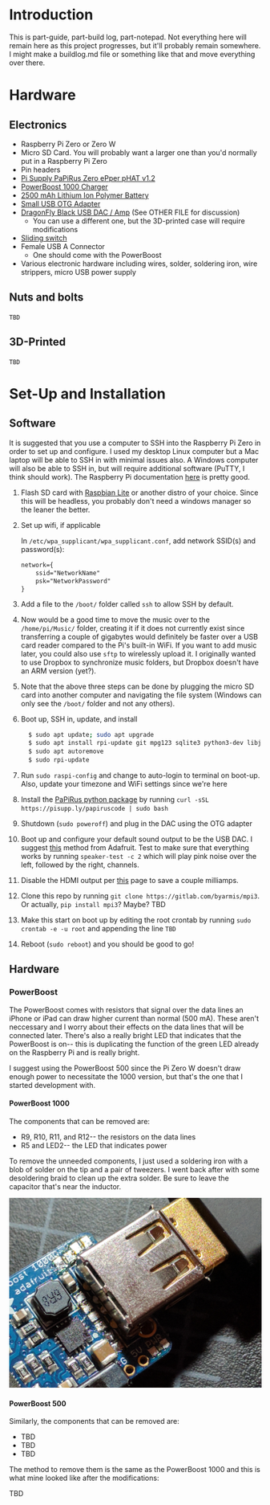 # Introduction

This is part-guide, part-build log, part-notepad.
Not everything here will remain here as this project progresses, but it'll probably remain somewhere.
I might make a buildlog.md file or something like that and move everything over there.

# Hardware
## Electronics

* Raspberry Pi Zero or Zero W
* Micro SD Card.
You will probably want a larger one than you'd normally put in a Raspberry Pi Zero
* Pin headers
* [Pi Supply PaPiRus Zero ePper pHAT v1.2](https://www.adafruit.com/product/3335)
* [PowerBoost 1000 Charger](https://www.adafruit.com/product/2465)
* [2500 mAh Lithium Ion Polymer Battery](https://www.adafruit.com/product/328) 
* [Small USB OTG Adapter](https://www.adafruit.com/product/2910)
* [DragonFly Black USB DAC / Amp](https://www.amazon.com/AudioQuest-DragonFly-Black-Headphone-Amplifier/dp/B01DP5JHHI/ref=sr_1_3/134-4811355-5992615?ie=UTF8&qid=1503088617&sr=8-3&keywords=dragonfly+black) (See OTHER FILE for discussion)
  * You can use a different one, but the 3D-printed case will require modifications
* [Sliding switch](https://www.adafruit.com/product/805)
* Female USB A Connector
  * One should come with the PowerBoost
* Various electronic hardware including wires, solder, soldering iron, wire strippers, micro USB power supply

## Nuts and bolts

`TBD`

## 3D-Printed

`TBD`

# Set-Up and Installation

## Software

It is suggested that you use a computer to SSH into the Raspberry Pi Zero in order to set up and configure.
I used my desktop Linux computer but a Mac laptop will be able to SSH in with minimal issues also.
A Windows computer will also be able to SSH in, but will require additional software (PuTTY, I think should work).
The Raspberry Pi documentation [here](https://www.raspberrypi.org/documentation/remote-access/ssh/) is pretty good.

1. Flash SD card with [Raspbian Lite](https://www.raspberrypi.org/downloads/raspbian/) or another distro of your choice.
Since this will be headless, you probably don't need a windows manager so the leaner the better.
2. Set up wifi, if applicable
    
    In `/etc/wpa_supplicant/wpa_supplicant.conf`, add network SSID(s) and password(s):
    
    ```
    network={
        ssid="NetworkName"
        psk="NetworkPassword"
    }
    ```
    
3. Add a file to the `/boot/` folder called `ssh` to allow SSH by default.
4. Now would be a good time to move the music over to the `/home/pi/Music/` folder, creating it if it does not currently exist since transferring a couple of gigabytes would definitely be faster over a USB card reader compared to the Pi's built-in WiFi.
If you want to add music later, you could also use `sftp` to wirelessly upload it.
I originally wanted to use Dropbox to synchronize music folders, but Dropbox doesn't have an ARM version (yet?).
5. Note that the above three steps can be done by plugging the micro SD card into another computer and navigating the file system (Windows can only see the `/boot/` folder and not any others).
6. Boot up, SSH in, update, and install
    ```bash
      $ sudo apt update; sudo apt upgrade
      $ sudo apt install rpi-update git mpg123 sqlite3 python3-dev libjpeg8-dev
      $ sudo apt autoremove
      $ sudo rpi-update
    ```
7. Run `sudo raspi-config` and change to auto-login to terminal on boot-up.
Also, update your timezone and WiFi settings since we're here
8. Install the [PaPiRus python package](https://github.com/PiSupply/PaPiRus) by running `curl -sSL https://pisupp.ly/papiruscode | sudo bash`
9. Shutdown (`sudo poweroff`) and plug in the DAC using the OTG adapter
10. Boot up and configure your default sound output to be the USB DAC.
I suggest [this](https://learn.adafruit.com/usb-audio-cards-with-a-raspberry-pi?view=all#raspbian-stretch-updating-alsa-options-7-1) method from Adafruit.
Test to make sure that everything works by running `speaker-test -c 2` which will play pink noise over the left, followed by the right, channels.
11. Disable the HDMI output per [this](https://www.jeffgeerling.com/blogs/jeff-geerling/raspberry-pi-zero-conserve-energy) page to save a couple milliamps.
12. Clone this repo by running `git clone https://gitlab.com/byarmis/mpi3`.  Or actually, `pip install mpi3`?  Maybe?  TBD
13. Make this start on boot up by editing the root crontab by running `sudo crontab -e -u root` and appending the line `TBD`
14. Reboot (`sudo reboot`) and you should be good to go!

## Hardware

### PowerBoost 

The PowerBoost comes with resistors that signal over the data lines an iPhone or iPad can draw higher current than normal (500 mA).
These aren't neccessary and I worry about their effects on the data lines that will be connected later.
There's also a really bright LED that indicates that the PowerBoost is on-- this is duplicating the function of the green LED already on the Raspberry Pi and is really bright.

I suggest using the PowerBoost 500 since the Pi Zero W doesn't draw enough power to necessitate the 1000 version, but that's the one that I started development with.

#### PowerBoost 1000
The components that can be removed are:

* R9, R10, R11, and R12-- the resistors on the data lines
* R5 and LED2-- the LED that indicates power

To remove the unneeded components, I just used a soldering iron with a blob of solder on the tip and a pair of tweezers.
I went back after with some desoldering braid to clean up the extra solder.
Be sure to leave the capacitor that's near the inductor.

![PowerBoost 1000 without components](mpi3/static/imgs/powerboost1k_no_components.jpg)

#### PowerBoost 500
Similarly, the components that can be removed are:

* TBD
* TBD
* TBD

The method to remove them is the same as the PowerBoost 1000 and this is what mine looked like after the modifications:

TBD
